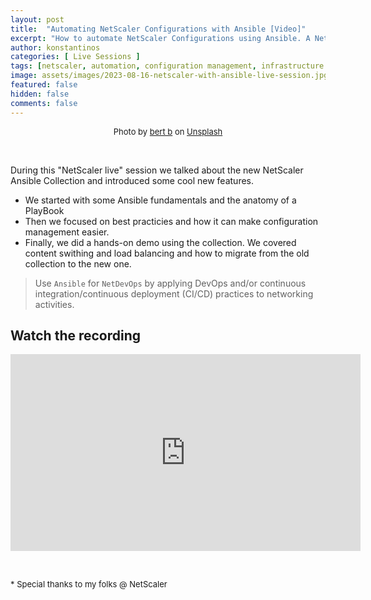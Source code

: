 ```yaml
---
layout: post
title:  "Automating NetScaler Configurations with Ansible [Video]"
excerpt: "How to automate NetScaler Configurations using Ansible. A NetScaler Live demo."
author: konstantinos
categories: [ Live Sessions ]
tags: [netscaler, automation, configuration management, infrastructure as code, ansible]
image: assets/images/2023-08-16-netscaler-with-ansible-live-session.jpg
featured: false
hidden: false
comments: false
---
```


<div style="text-align: center; font-size: small;">Photo by <a href="https://unsplash.com/@bertsz?utm_content=creditCopyText&utm_medium=referral&utm_source=unsplash">bert b</a> on <a href="https://unsplash.com/photos/3d-computer-graphics-rhNff6hB41s?utm_content=creditCopyText&utm_medium=referral&utm_source=unsplash">Unsplash</a></div>
  

&nbsp;  

During this "NetScaler live" session we talked about the new NetScaler Ansible Collection and introduced some cool new features.  

- We started with some Ansible fundamentals and the anatomy of a PlayBook
- Then we focused on best practicies and how it can make configuration management easier. 
- Finally, we did a hands-on demo using the collection. We covered content swithing and load balancing and how to migrate from the old collection to the new one.

>Use `Ansible` for `NetDevOps` by applying DevOps and/or continuous integration/continuous deployment (CI/CD) practices to networking activities.


## Watch the recording

<iframe width="560" height="315" src="https://www.youtube.com/embed/W_cekpiSA3o?si=d7dq03aypCxkKTgs" title="YouTube video player" frameborder="0" allow="accelerometer; autoplay; clipboard-write; encrypted-media; gyroscope; picture-in-picture; web-share" allowfullscreen></iframe>


&nbsp;  

<div style="font-size: small;">* Special thanks to my folks @ NetScaler</div>

&nbsp;  
